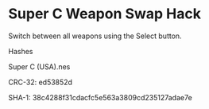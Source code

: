 # Super C Weapon Swap Hack

Switch between all weapons using the Select button.

Hashes

Super C (USA).nes

CRC-32: ed53852d

SHA-1: 38c4288f31cdacfc5e563a3809cd235127adae7e
